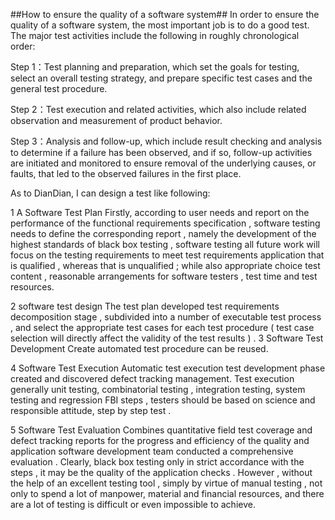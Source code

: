 ##How to ensure the quality of a software system##
In order to ensure the quality of a software system, the most important job is to do a good test. The major test activities include the following in roughly chronological order:

Step 1：Test planning and preparation, which set the goals for testing, select an overall testing strategy, and prepare specific test cases and the general test procedure.

Step 2：Test execution and related activities, which also include related observation and measurement of product behavior.

Step 3：Analysis and follow-up, which include result checking and analysis to determine if a failure has been observed, and if so, follow-up activities are initiated and monitored to ensure removal of the underlying causes, or faults, that led to the observed failures in the first place.


As to DianDian, I can design a test like following:

1 A Software Test Plan
Firstly, according to user needs and report on the performance of the functional requirements specification , software testing needs to define the corresponding report , namely the development of the highest standards of black box testing , software testing all future work will focus on the testing requirements to meet test requirements application that is qualified , whereas that is unqualified ; while also appropriate choice test content , reasonable arrangements for software testers , test time and test resources.

2 software test design
The test plan developed test requirements decomposition stage , subdivided into a number of executable test process , and select the appropriate test cases for each test procedure ( test case selection will directly affect the validity of the test results ) .
3 Software Test Development
Create automated test procedure can be reused.

4 Software Test Execution
Automatic test execution test development phase created and discovered defect tracking management. Test execution generally unit testing, combinatorial testing , integration testing, system testing and regression FBI steps , testers should be based on science and responsible attitude, step by step test .

5 Software Test Evaluation
Combines quantitative field test coverage and defect tracking reports for the progress and efficiency of the quality and application software development team conducted a comprehensive evaluation .
Clearly, black box testing only in strict accordance with the steps , it may be the quality of the application checks . However , without the help of an excellent testing tool , simply by virtue of manual testing , not only to spend a lot of manpower, material and financial resources, and there are a lot of testing is difficult or even impossible to achieve.

